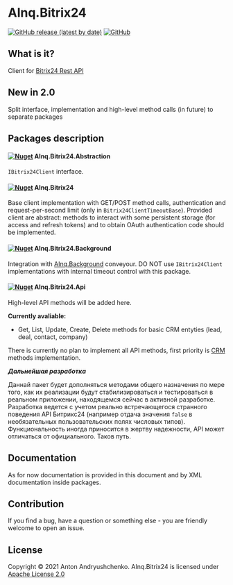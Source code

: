 # AInq.Bitrix24

[![GitHub release (latest by date)](https://img.shields.io/github/v/release/andryushchenko/AInq.Bitrix24)](https://github.com/andryushchenko/AInq.Bitrix24/releases) [![GitHub](https://img.shields.io/github/license/andryushchenko/AInq.Bitrix24)](LICENSE)

## What is it?

Client for [Bitrix24 Rest API](https://dev.1c-bitrix.ru/rest_help/)

## New in 2.0

Split interface, implementation and high-level method calls (in future) to separate packages

## Packages description
#### [![Nuget](https://img.shields.io/nuget/v/AInq.Bitrix24.Abstraction)](https://www.nuget.org/packages/AInq.Bitrix24.Abstraction/) AInq.Bitrix24.Abstraction

`IBitrix24Client` interface.

#### [![Nuget](https://img.shields.io/nuget/v/AInq.Bitrix24)](https://www.nuget.org/packages/AInq.Bitrix24/) AInq.Bitrix24

Base client implementation with GET/POST method calls, authentication and request-per-second limit (only in `Bitrix24ClientTimeoutBase`).
Provided client are abstract: methods to interact with some persistent storage (for access and refresh tokens) and to obtain OAuth authentication code should be implemented.

#### [![Nuget](https://img.shields.io/nuget/v/AInq.Bitrix24.Background)](https://www.nuget.org/packages/AInq.Bitrix24.Background/) AInq.Bitrix24.Background

Integration with [AInq.Background](https://github.com/andryushchenko/AInq.Background) conveyour.
DO NOT use `IBitrix24Client` implementations with internal timeout control with this package.

#### [![Nuget](https://img.shields.io/nuget/v/AInq.Bitrix24.Api)](https://www.nuget.org/packages/AInq.Bitrix24.Background/) AInq.Bitrix24.Api

High-level API methods will be added here.

**Currently avaliable:**
- Get, List, Update, Create, Delete methods for basic CRM entyties (lead, deal, contact, company)

There is currently no plan to implement all API methods, first priority is [CRM](https://dev.1c-bitrix.ru/rest_help/crm/index.php) methods implementation.

***Дальнейшая разработка***

Даннай пакет будет дополняться методами общего назначения по мере того, как их реализации будут стабилизироваться и тестироваться в реальном приложении, находящемся сейчас в активной разработке. Разработка ведется с учетом реально встречающегося странного поведения API Битрикс24 (например отдача значения `false` в необязательных пользовательских полях числовых типов). Функциональность иногда приносится в жертву надежности, API может отличаться от официального. Таков путь.

## Documentation

As for now documentation is provided in this document and by XML documentation inside packages.

## Contribution

If you find a bug, have a question or something else - you are friendly welcome to open an issue.

## License
Copyright © 2021 Anton Andryushchenko. AInq.Bitrix24 is licensed under [Apache License 2.0](LICENSE)
